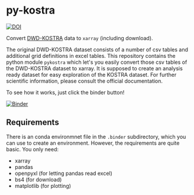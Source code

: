 # py-kostra

[![DOI](https://zenodo.org/badge/452822875.svg)](https://zenodo.org/badge/latestdoi/452822875)

Convert [DWD-KOSTRA](https://www.dwd.de/DE/leistungen/kostra_dwd_rasterwerte/kostra_dwd_rasterwerte.html) data to `xarray` (including download).

The original DWD-KOSTRA dataset consists of a number of csv tables and additional grid definitions in excel tables.
This repository contains the python module `pykostra` which let's you easily convert those csv tables of the DWD-KOSTRA dataset to xarray.
It is supposed to create an analysis ready dataset for easy exploration of the KOSTRA dataset. 
For further scientific information, please consult the official documentation.

To see how it works, just click the binder button!

[![Binder](https://mybinder.org/badge_logo.svg)](https://mybinder.org/v2/gh/larsbuntemeyer/py-kostra/master?urlpath=lab%2Ftree%2Fkostra-to-xarray.ipynb)


## Requirements

There is an conda environmnet file in the `.binder` subdirectory, which you can use to create an environment. However, the requirements are quite basic. You only need:

* xarray
* pandas
* openpyxl (for letting pandas read excel)
* bs4 (for download)
* matplotlib (for plotting) 
